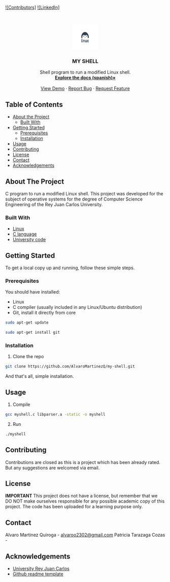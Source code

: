 <!-- PROJECT SHIELDS -->
[![Contributors]][contributors-url]
[![LinkedIn]][linkedin-url]

<!-- PROJECT LOGO -->
<br />
<p align="center">
  <a href="https://github.com/AlvaroMartinezQ/my-shell">
    <img src="imgs/logo.jpg" alt="Logo" width="80" height="80">
  </a>

  <h3 align="center">MY SHELL</h3>

  <p align="center">
    Shell program to run a modified Linux shell.
    <br />
    <a href="https://github.com/AlvaroMartinezQ/my-shell/blob/master/Memoria.pdf"><strong>Explore the docs (spanish)»</strong></a>
    <br />
    <br />
    <a href="https://github.com/AlvaroMartinezQ/my-shell">View Demo</a>
    ·
    <a href="https://github.com/AlvaroMartinezQ/my-shell/issues">Report Bug</a>
    ·
    <a href="https://github.com/AlvaroMartinezQ/my-shell/issues">Request Feature</a>
  </p>
</p>

<!-- TABLE OF CONTENTS -->
## Table of Contents

* [About the Project](#about-the-project)
  * [Built With](#built-with)
* [Getting Started](#getting-started)
  * [Prerequisites](#prerequisites)
  * [Installation](#installation)
* [Usage](#usage)
* [Contributing](#contributing)
* [License](#license)
* [Contact](#contact)
* [Acknowledgements](#acknowledgements)

<!-- ABOUT THE PROJECT -->
## About The Project

C program to run a modified Linux shell. This project was developed for the subject of operative systems for the degree of Computer Science Engineering of the Rey Juan Carlos University. 

### Built With

* [Linux](https://www.linux.org/)
* [C language](https://en.wikipedia.org/wiki/C_(programming_language))
* [University code](https://www.urjc.es/etsii)

<!-- GETTING STARTED -->
## Getting Started

To get a local copy up and running, follow these simple steps.

### Prerequisites

You should have installed:
* Linux
* C compiler (usually included in any Linux/Ubuntu distribution)
* Git, install it directly from core
```sh
sudo apt-get update
```
```sh
sudo apt-get install git
```

### Installation

1. Clone the repo
```sh
git clone https://github.com/AlvaroMartinezQ/my-shell.git
```

And that's all, simple installation.

<!-- USAGE EXAMPLES -->
## Usage

1. Compile
```sh
gcc myshell.c libparser.a -static -o myshell 
```

2. Run
```sh
./myshell
```

<!-- CONTRIBUTING -->
## Contributing

Contributions are closed as this is a project which has been already rated. But any suggestions are welcomed via email.

<!-- LICENSE -->
## License

<strong>IMPORTANT </strong>
This project does not have a license, but remember that we DO NOT make ourselves responsible for any possible academic copy of this project. The code has been uploaded for a learning purpose only.

<!-- CONTACT -->
## Contact

Alvaro Martinez Quiroga - alvaroo2302@gmail.com
Patricia Tarazaga Cozas - 

<!-- ACKNOWLEDGEMENTS -->
## Acknowledgements

* [University Rey Juan Carlos](https://www.urjc.es/)
* [Github readme template](https://github.com/othneildrew/Best-README-Template)

[contributors-shield]: https://img.shields.io/github/contributors/AlvaroMartinezQ/my-shell.svg?style=flat-square
[contributors-url]: https://github.com/AlvaroMartinezQ/my-shell/graphs/contributors
[linkedin-shield]: https://img.shields.io/badge/-LinkedIn-black.svg?style=flat-square&logo=linkedin&colorB=555
[linkedin-url]: https://es.linkedin.com/in/alvaro-martinez-quiroga-profile